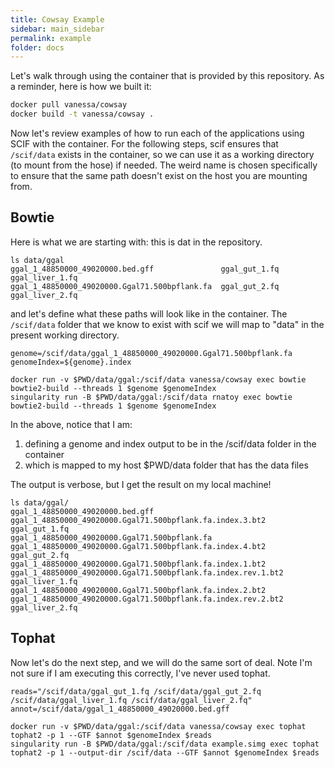 ```yaml
---
title: Cowsay Example
sidebar: main_sidebar
permalink: example
folder: docs
---
```



Let's walk through using the container that is provided by this repository. As a reminder, here is how we built it:

```bash
docker pull vanessa/cowsay
docker build -t vanessa/cowsay .
```

Now let's review examples of how to run each of the applications using SCIF with the container. For the following steps, scif ensures that `/scif/data` exists in the container, so we can use it as a working directory (to mount from the hose) if needed. The weird name is chosen specifically to ensure that the same path doesn't exist on the host you
are mounting from.


## Bowtie
Here is what we are starting with: this is dat in the repository.

```
ls data/ggal
ggal_1_48850000_49020000.bed.gff               ggal_gut_1.fq  ggal_liver_1.fq
ggal_1_48850000_49020000.Ggal71.500bpflank.fa  ggal_gut_2.fq  ggal_liver_2.fq
```

and let's define what these paths will look like in the container. The `/scif/data` folder
that we know to exist with scif we will map to "data" in the present working directory.

```
genome=/scif/data/ggal_1_48850000_49020000.Ggal71.500bpflank.fa
genomeIndex=${genome}.index
```
```
docker run -v $PWD/data/ggal:/scif/data vanessa/cowsay exec bowtie bowtie2-build --threads 1 $genome $genomeIndex
singularity run -B $PWD/data/ggal:/scif/data rnatoy exec bowtie bowtie2-build --threads 1 $genome $genomeIndex
```

In the above, notice that I am:

 1. defining a genome and index output to be in the /scif/data folder in the container
 2. which is mapped to my host $PWD/data folder that has the data files

The output is verbose, but I get the result on my local machine!

```
ls data/ggal/
ggal_1_48850000_49020000.bed.gff                           ggal_1_48850000_49020000.Ggal71.500bpflank.fa.index.3.bt2      ggal_gut_1.fq
ggal_1_48850000_49020000.Ggal71.500bpflank.fa              ggal_1_48850000_49020000.Ggal71.500bpflank.fa.index.4.bt2      ggal_gut_2.fq
ggal_1_48850000_49020000.Ggal71.500bpflank.fa.index.1.bt2  ggal_1_48850000_49020000.Ggal71.500bpflank.fa.index.rev.1.bt2  ggal_liver_1.fq
ggal_1_48850000_49020000.Ggal71.500bpflank.fa.index.2.bt2  ggal_1_48850000_49020000.Ggal71.500bpflank.fa.index.rev.2.bt2  ggal_liver_2.fq
```

## Tophat
Now let's do the next step, and we will do the same sort of deal. Note I'm not sure if I am executing this correctly, I've never used tophat.

```
reads="/scif/data/ggal_gut_1.fq /scif/data/ggal_gut_2.fq /scif/data/ggal_liver_1.fq /scif/data/ggal_liver_2.fq"
annot=/scif/data/ggal_1_48850000_49020000.bed.gff
```
```
docker run -v $PWD/data/ggal:/scif/data vanessa/cowsay exec tophat tophat2 -p 1 --GTF $annot $genomeIndex $reads
singularity run -B $PWD/data/ggal:/scif/data example.simg exec tophat tophat2 -p 1 --output-dir /scif/data --GTF $annot $genomeIndex $reads
```

